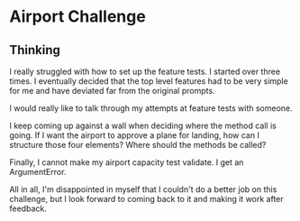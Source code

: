 Airport Challenge
=================

Thinking
---------

I really struggled with how to set up the feature tests. I started over three times.
I eventually decided that the top level features had to be very simple for me
and have deviated far from the original prompts.

I would really like to talk through my attempts at feature tests with someone.

I keep coming up against a wall when deciding where the method call is going.
If I want the airport to approve a plane for landing, how can I structure
those four elements? Where should the methods be called?

Finally, I cannot make my airport capacity test validate. I get an ArgumentError.

All in all, I'm disappointed in myself that I couldn't do a better job on this challenge, 
but I look forward to coming back to it and making it work after feedback.


